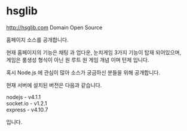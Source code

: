 # hsglib
http://hsglib.com Domain Open Source

홈페이지 소스를 공개합니다.

현재 홈페이지의 기능은 채팅 과 업다운, 눈치게임 3가지 기능이 탑재 되어있으며,<br />
게임은 룸생성 형식이 아닌 원 루트 원 게임 개념 이며 턴제 입니다.

혹시 Node.js 에 관심이 많아 소스가 궁금하신 분들을 위해 공개합니다.

현재 서버에 설치된 버전은 다음과 같습니다.

nodejs - v4.1.1 <br />
socket.io - v1.2.1 <br />
express - v4.10.7 <br />

입니다.
